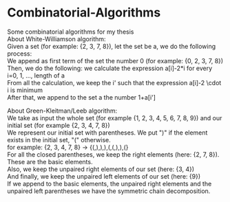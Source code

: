 # Combinatorial-Algorithms
Some combinatorial algorithms for my thesis<br/>
About White-Williamson algorithm:<br/>
Given a set (for example: {2, 3, 7, 8}), let the set be a, we do the following process:<br/>
We append as first term of the set the number 0 (for example: {0, 2, 3, 7, 8})<br/>
Then, we do the following: we calculate the expression a[i]-2*i for every i=0, 1, ..., length of a<br/>
From all the calculation, we keep the i' such that the expression a[i]-2 \cdot i is minimum<br/>
After that, we append to the set a the number 1+a[i']<br/>


About Green-Kleitman/Leeb algorithm:<br/>
We take as input the whole set (for example {1, 2, 3, 4, 5, 6, 7, 8, 9}) and our initial set (for example {2, 3, 4, 7, 8})<br/>
We represent our initial set with parentheses. We put ")" if the element exists in the initial set, "(" otherwise. <br/>
for example: {2, 3, 4, 7, 8} -> {(,),),),(,(,),),(}<br/>
For all the closed parentheses, we keep the right elements (here: {2, 7, 8}). These are the basic elements.<br/>
Also, we keep the unpaired right elements of our set (here: {3, 4})<br/>
And finally, we keep the unpaired left elements of our set (here: {9})<br/>
If we append to the basic elements, the unpaired right elements and the unpaired left parentheses we have the symmetric chain decomposition.

